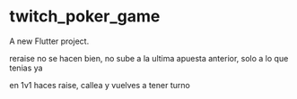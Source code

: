 # twitch_poker_game

A new Flutter project.

reraise no se hacen bien, no sube a la ultima apuesta anterior, solo a lo que tenias ya

en 1v1 haces raise, callea y vuelves a tener turno
